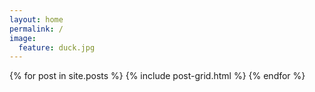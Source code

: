 ```yaml
---
layout: home
permalink: /
image:
  feature: duck.jpg
---
```


<div class="tiles">
{% for post in site.posts %}
	{% include post-grid.html %}
{% endfor %}
</div><!-- /.tiles -->
